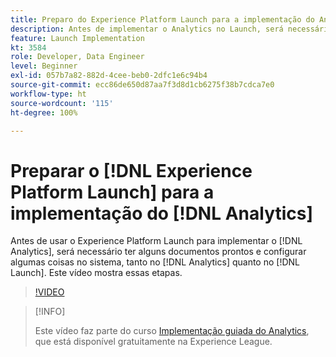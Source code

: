 ```yaml
---
title: Preparo do Experience Platform Launch para a implementação do Analytics
description: Antes de implementar o Analytics no Launch, será necessário ter alguns documentos prontos e configurar algumas coisas no sistema, tanto no Analytics quanto no Launch. Este vídeo mostra essas etapas.
feature: Launch Implementation
kt: 3584
role: Developer, Data Engineer
level: Beginner
exl-id: 057b7a82-882d-4cee-beb0-2dfc1e6c94b4
source-git-commit: ecc86de650d87aa7f3d8d1cb6275f38b7cdca7e0
workflow-type: ht
source-wordcount: '115'
ht-degree: 100%

---
```


# Preparar o [!DNL Experience Platform Launch] para a implementação do [!DNL Analytics]

Antes de usar o Experience Platform Launch para implementar o [!DNL Analytics], será necessário ter alguns documentos prontos e configurar algumas coisas no sistema, tanto no [!DNL Analytics] quanto no [!DNL Launch]. Este vídeo mostra essas etapas.

>[!VIDEO](https://video.tv.adobe.com/v/28752/?quality=12&learn=on)

>[!INFO]
>
> Este vídeo faz parte do curso [Implementação guiada do Analytics](https://experienceleague.adobe.com/?recommended=Analytics-D-1-2019.1), que está disponível gratuitamente na Experience League.

